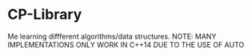 # CP-Library
Me learning diffferent algorithms/data structures.
NOTE: MANY IMPLEMENTATIONS ONLY WORK IN C++14 DUE TO THE USE OF AUTO
